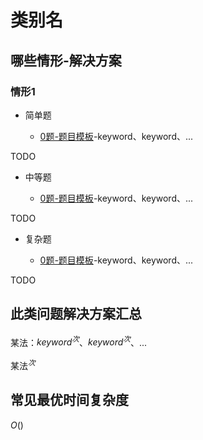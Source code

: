 # 类别名

## 哪些情形-解决方案

### 情形1

+ 简单题

  + [0题-题目模板](0-ProblemTemplate.md)-keyword、keyword、...

TODO

+ 中等题

  + [0题-题目模板](0-ProblemTemplate.md)-keyword、keyword、...

TODO

+ 复杂题

  + [0题-题目模板](0-ProblemTemplate.md)-keyword、keyword、...

TODO

## 此类问题解决方案汇总

某法：$keyword^次$、$keyword^次$、...

某法$^次$

## 常见最优时间复杂度

$O()$
